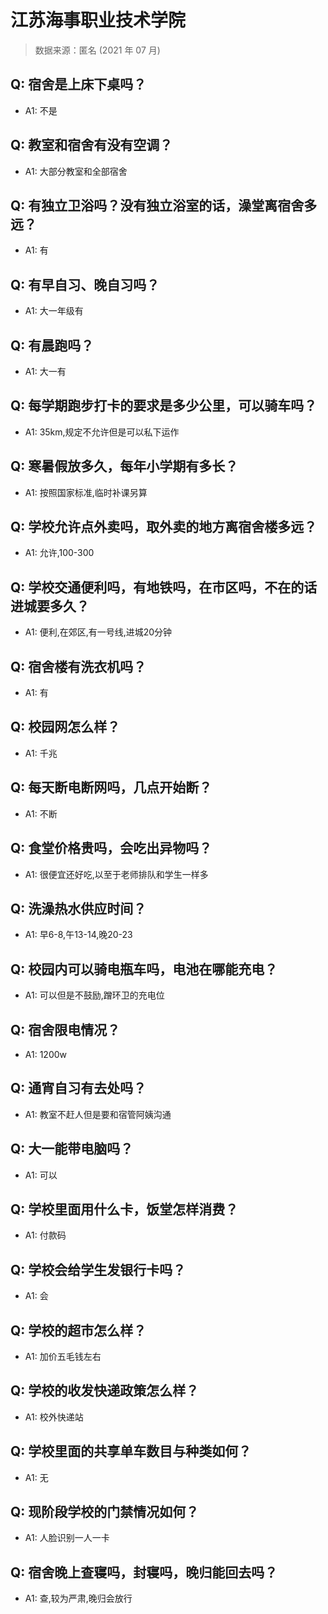 # 江苏海事职业技术学院

> 数据来源：匿名 (2021 年 07 月)

## Q: 宿舍是上床下桌吗？

- A1: 不是

## Q: 教室和宿舍有没有空调？

- A1: 大部分教室和全部宿舍

## Q: 有独立卫浴吗？没有独立浴室的话，澡堂离宿舍多远？

- A1: 有

## Q: 有早自习、晚自习吗？

- A1: 大一年级有

## Q: 有晨跑吗？

- A1: 大一有

## Q: 每学期跑步打卡的要求是多少公里，可以骑车吗？

- A1: 35km,规定不允许但是可以私下运作

## Q: 寒暑假放多久，每年小学期有多长？

- A1: 按照国家标准,临时补课另算

## Q: 学校允许点外卖吗，取外卖的地方离宿舍楼多远？

- A1: 允许,100-300

## Q: 学校交通便利吗，有地铁吗，在市区吗，不在的话进城要多久？

- A1: 便利,在郊区,有一号线,进城20分钟

## Q: 宿舍楼有洗衣机吗？

- A1: 有

## Q: 校园网怎么样？

- A1: 千兆

## Q: 每天断电断网吗，几点开始断？

- A1: 不断

## Q: 食堂价格贵吗，会吃出异物吗？

- A1: 很便宜还好吃,以至于老师排队和学生一样多

## Q: 洗澡热水供应时间？

- A1: 早6-8,午13-14,晚20-23

## Q: 校园内可以骑电瓶车吗，电池在哪能充电？

- A1: 可以但是不鼓励,蹭环卫的充电位

## Q: 宿舍限电情况？

- A1: 1200w

## Q: 通宵自习有去处吗？

- A1: 教室不赶人但是要和宿管阿姨沟通

## Q: 大一能带电脑吗？

- A1: 可以

## Q: 学校里面用什么卡，饭堂怎样消费？

- A1: 付款码

## Q: 学校会给学生发银行卡吗？

- A1: 会

## Q: 学校的超市怎么样？

- A1: 加价五毛钱左右

## Q: 学校的收发快递政策怎么样？

- A1: 校外快递站

## Q: 学校里面的共享单车数目与种类如何？

- A1: 无

## Q: 现阶段学校的门禁情况如何？

- A1: 人脸识别一人一卡

## Q: 宿舍晚上查寝吗，封寝吗，晚归能回去吗？

- A1: 查,较为严肃,晚归会放行

